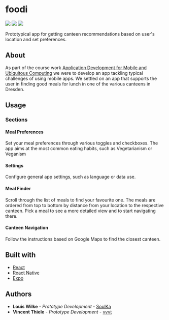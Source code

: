 # foodi

<img src="https://img.shields.io/badge/React--61DBFB.svg?logo=React" />
<img src="https://img.shields.io/badge/npm--CC3534.svg?logo=Npm" />
<img src="https://img.shields.io/badge/Expo--4630EB.svg?logo=Expo" />

Prototypical app for getting canteen recommendations based on user's location and set preferences.

## About

As part of the course work [Application Development for Mobile and Ubiquitous Computing](https://tu-dresden.de/ing/informatik/sya/professur-fuer-rechnernetze/studium/lehrveranstaltungen/lehrveranstaltungsdetails?ln=en&lv_id=48) we were to develop an app tackling typical challenges of using mobile apps. We settled on an app that supports the user in finding good meals for lunch in one of the various canteens in Dresden.  

## Usage

### Sections

#### Meal Preferences

Set your meal preferences through various toggles and checkboxes. The app aims at the most common eating habits, such as Vegetarianism or Veganism 

#### Settings

Configure general app settings, such as language or data use. 

#### Meal Finder

Scroll through the list of meals to find your favourite one. The meals are ordered from top to bottom by distance from your location to the respective canteen. Pick a meal to see a more detailed view and to start navigating there.

#### Canteen Navigation

Follow the instructions based on Google Maps to find the closest canteen.

## Built with

* [React](https://reactjs.org/)
* [React Native](https://facebook.github.io/react-native/)
* [Expo](https://expo.io/)

## Authors

* **Louis Wilke** - *Prototype Development* - [SoulKa](https://github.com/SoulKa)
* **Vincent Thiele** - *Prototype Development* - [vvvt](https://github.com/vvvt)
